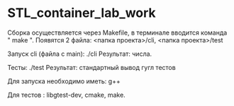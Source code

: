 # STL_container_lab_work

Сборка осуществляется через Makefile, в терминале вводится команда " make ".
           Появятся 2 файла: 
<папка проекта>/cli, 
<папка проекта>/test
                  
Запуск cli (файла с main): ./cli
           Результат: числа.

Тесты: ./test
           Результат: стандартный вывод гугл тестов

Для запуска необходимо иметь: g++

Для тестов : 
libgtest-dev,
cmake,
make.
